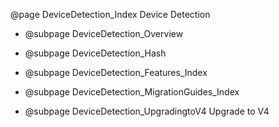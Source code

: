 @page DeviceDetection_Index Device Detection


- @subpage DeviceDetection_Overview

- @subpage DeviceDetection_Hash

- @subpage DeviceDetection_Features_Index

- @subpage DeviceDetection_MigrationGuides_Index

- @subpage DeviceDetection_UpgradingtoV4 Upgrade to V4 
